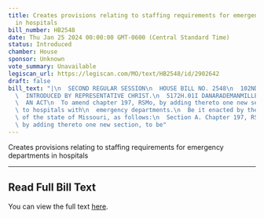 ```yaml
---
title: Creates provisions relating to staffing requirements for emergency departments
  in hospitals
bill_number: HB2548
date: Thu Jan 25 2024 00:00:00 GMT-0600 (Central Standard Time)
status: Introduced
chamber: House
sponsor: Unknown
vote_summary: Unavailable
legiscan_url: https://legiscan.com/MO/text/HB2548/id/2902642
draft: false
bill_text: "|\n  SECOND REGULAR SESSION\n  HOUSE BILL NO. 2548\n  102ND GENERAL ASSEMBLY\n\
  \  INTRODUCED BY REPRESENTATIVE CHRIST.\n  5172H.01I DANARADEMANMILLER,ChiefClerk\n\
  \  AN ACT\n  To amend chapter 197, RSMo, by adding thereto one new section relating\
  \ to hospitals with\n  emergency departments.\n  Be it enacted by the General Assembly\
  \ of the state of Missouri, as follows:\n  Section A. Chapter 197, RSMo, is amended\
  \ by adding thereto one new section, to be"
---
```

Creates provisions relating to staffing requirements for emergency departments in hospitals

---

## Read Full Bill Text

You can view the full text [here](https://legiscan.com/MO/text/HB2548/id/2902642).
